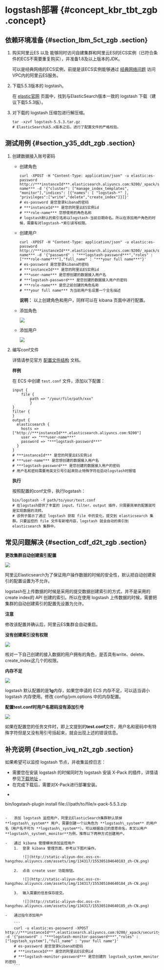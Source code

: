 # logstash部署 {#concept_kbr_tbt_zgb .concept}

## 依赖环境准备 {#section_lbm_5ct_zgb .section}

1.  购买阿里云ES 以及 能够同时访问自建集群和阿里云ES的ECS实例（已符合条件的ECS不需要重复购买），并准备1.8及以上版本的JDK。

    可以是经典网络的ECS实例，前提是该ECS实例能够通过 [经典网络问题](../../../../../cn.zh-CN/常见问题/经典网络问题.md#) 访问VPC内的阿里云ES服务。

2.  下载5.5.3版本的 logstash。

    在 [elastic官网](https://www.elastic.co/downloads/past-releases) 页面中，找到与ElasticSearch版本一致的 logstash 下载（建议下载5.5.3版）。

3.  对下载的 logstash 压缩包进行解压缩。

    ```
    tar -xzvf logstash-5.5.3.tar.gz
    # ElasticSearch从5.x版本之后，进行了配置文件的严格校验。
    ```


## 测试用例 {#section_y35_ddt_zgb .section}

1.  创建数据接入账号密码
    -   创建角色

        ```
        curl -XPOST -H "Content-Type: application/json" -u elastic:es-password http://***instanceId***.elasticsearch.aliyuncs.com:9200/_xpack/security/role/***role-name*** -d '{"cluster": ["manage_index_templates", "monitor"],"indices": [{"names": [ "logstash-*" ], "privileges":["write","delete","create_index"]}]}'
        # es-password 是您登录kibana的密码
        # ***instanceId*** 是您的阿里云ES实例id
        # ***role-name*** 您想使用的角色名称
        # logstash默认的索引名称以logstash-当前日期命名，所以在添加用户角色的时候，需要有对logstash-*索引读写权限。
        ```

    -   创建用户

        ```
        curl -XPOST -H "Content-Type: application/json" -u elastic:es-password http://***instanceId***.elasticsearch.aliyuncs.com:9200/_xpack/security/user/***user-name*** -d '{"password" : "***logstash-password***","roles" : ["***role-name***"],"full_name" : "***your full name***"}'
        # es-password 是您登录kibana的密码
        # ***instanceId*** 是您的阿里云ES实例id
        # ***user-name*** 是您想创建的数据接入用户名
        # ***logstash-password*** 是您创建的数据接入用户的密码
        # ***role-name*** 是您之前创建的角色名称
        # ***your full name*** 为当前用户名设置一个全名描述
        ```

        **说明：** 以上创建角色和用户，同样可以在 kibana 页面中进行配置。

    -   添加角色

        ![](http://static-aliyun-doc.oss-cn-hangzhou.aliyuncs.com/assets/img/134317/155305104640177_zh-CN.png)

    -   添加用户

        ![](http://static-aliyun-doc.oss-cn-hangzhou.aliyuncs.com/assets/img/134317/155305104640178_zh-CN.png)

2.  编写conf文件

    详情请参见官方 [配置文件结构](https://www.elastic.co/guide/en/logstash/5.5/configuration-file-structure.html) 文档。

    **样例**

    在 ECS 中创建 `test.conf` 文件，添加以下配置：

    ```
    input {
        file {
            path => "/your/file/path/xxx"
            }
    }
    filter {
    }
    output {
      elasticsearch {
        hosts => ["http://***instanceId***.elasticsearch.aliyuncs.com:9200"]
        user => "***user-name***"
        password => "***logstash-password***"
      }
    }
    # ***instanceId*** 是您的阿里云ES实例id
    # ***user-name*** 是您想创建的数据接入用户名
    # ***logstash-password*** 是您创建的数据接入用户的密码
    # 用户名和密码需要用英文引号引起来防止特殊字符在启动logstash时报错
    ```

    **执行**

    按照配置的conf文件，执行logstash：

    ```
    bin/logstash -f path/to/your/test.conf
    # 在logstash提供了丰富的 input、filter、output 插件，只需要简单的配置就可是实现数据的流转。
    # 该例子展示了通过 logstash 获取 file 中的变化，提交到 elasticsearch 集群。只要监控的 file 文件有新增内容，logstash 就会自动的索引到 elasticsearch 集群中。
    ```


## 常见问题解决 {#section_cdf_d2t_zgb .section}

**更改集群自动创建索引配置**

![](http://static-aliyun-doc.oss-cn-hangzhou.aliyuncs.com/assets/img/134317/155305104640179_zh-CN.png)

阿里云Elasticsearch为了保证用户操作数据的时候的安全性，默认把自动创建索引的配置设置为不允许。

logstash在上传数据的时候是采用的提交数据创建索引的方式，并不是采用的create index的 API 创建的索引。所以在使用 logstash 上传数据的时候，需要把集群的自动创建索引的配置先设置为允许。

**注意**

修改该配置并确认后，阿里云ES集群会自动重启。

**没有创建索引没有权限**

![](http://static-aliyun-doc.oss-cn-hangzhou.aliyuncs.com/assets/img/134317/155305104640180_zh-CN.png)

核对一下自己创建的接入数据的用户拥有的角色，是否具有write、delete、create\_index这几个的权限。

**内存不足**

![](http://static-aliyun-doc.oss-cn-hangzhou.aliyuncs.com/assets/img/134317/155305104640181_zh-CN.png)

logstash 默认配置的是**1g**内存，如果您申请的 ECS 内存不足，可以适当调小 logstash 内存使用。修改 config/jvm.options 中的内存配置。

**配置test.conf时用户名密码没有添加引号**

![](http://static-aliyun-doc.oss-cn-hangzhou.aliyuncs.com/assets/img/134317/155305104640182_zh-CN.png)

如果在配置您的任务文件时，即上文提到的**test.conf**文件，用户名和密码中有特殊字符但是又没有用引号括起来，就会出现上述的错误信息。

## 补充说明 {#section_ivq_n2t_zgb .section}

如果希望可以监控 logstash 节点，并收集监控日志：

-   需要您在安装 logstash 的时候同时为 logstash 安装 X-Pack 的插件，详情请参见[下载地址](https://artifacts.elastic.co/downloads/packs/x-pack/x-pack-5.5.3.zip) 。
-   在完成下载后，需要对X-Pack进行部署安装。
-   ```
bin/logstash-plugin install
        file:///path/to/file/x-pack-5.5.3.zip
```

-   添加 logstash 监控用户，阿里云ElasticSearch集群默认禁掉 **logstash\_system** 用户，需要创建一个以角色为 **logstash\_system** 的用户名（用户名不可为 **logstash\_system**）。可以根据自己的意愿命名，本文以用户**logstash\_system\_monitor**为例，推荐以下两种方式创建用户。

-   通过 kibana 管理模块添加监控用户
    1.  登录 kibana 管理页面，参考以下图片操作。

        ![](http://static-aliyun-doc.oss-cn-hangzhou.aliyuncs.com/assets/img/134317/155305104640183_zh-CN.png)

    2.  点击 create user 功能按钮。

        ![](http://static-aliyun-doc.oss-cn-hangzhou.aliyuncs.com/assets/img/134317/155305104640184_zh-CN.png)

    3.  输入需要的信息保存提交。

        ![](http://static-aliyun-doc.oss-cn-hangzhou.aliyuncs.com/assets/img/134317/155305104640185_zh-CN.png)

-   通过指令添加用户

    ```
    curl -u elastic:es-password -XPOST http://***instanceId***.elasticsearch.aliyuncs.com:9200/_xpack/security/user/logstash_system_monitor -d '{"password" : "***logstash-monitor-password***","roles" : ["logstash_system"],"full_name" : "your full name"}'
    # es-password 是您登录kibana的密码
    # ***instanceId*** 是您的阿里云ES实例id
    # ***logstash-monitor-password*** 是您创建的 logstash_system_monitor 的密码
    ```


